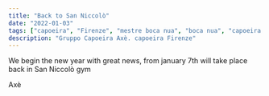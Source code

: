 ```yaml
---
title: "Back to San Niccolò"
date: "2022-01-03"
tags: ["capoeira", "Firenze", "mestre boca nua", "boca nua", "capoeira axè"]
description: "Gruppo Capoeira Axè. capoeira Firenze"
---
```


We begin the new year with great news, from january 7th will take place back in San Niccolò gym

Axè
